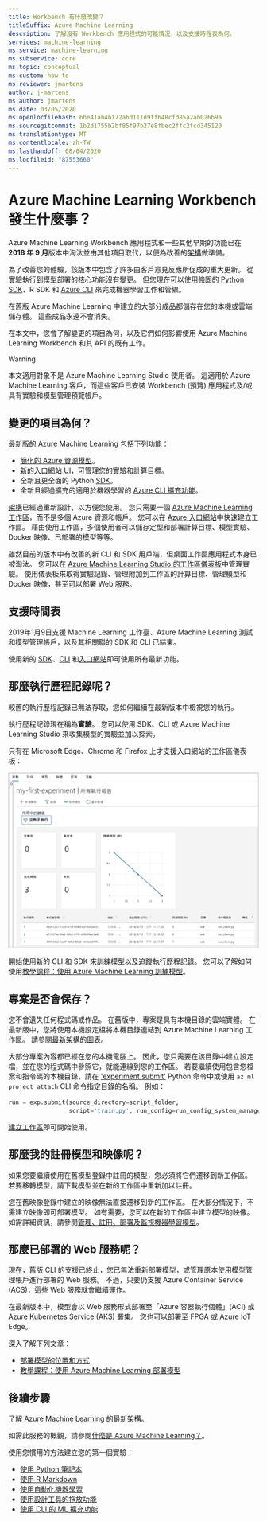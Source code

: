 ```yaml
---
title: Workbench 有什麼改變？
titleSuffix: Azure Machine Learning
description: 了解沒有 Workbench 應用程式的可能情況，以及支援時程表為何。
services: machine-learning
ms.service: machine-learning
ms.subservice: core
ms.topic: conceptual
ms.custom: how-to
ms.reviewer: jmartens
author: j-martens
ms.author: jmartens
ms.date: 03/05/2020
ms.openlocfilehash: 6be41ab4b172a6d111d9ff648cfd85a2ab026b9a
ms.sourcegitcommit: 1b2d1755b2bf85f97b27e8fbec2ffc2fcd345120
ms.translationtype: MT
ms.contentlocale: zh-TW
ms.lasthandoff: 08/04/2020
ms.locfileid: "87553660"
---
```

# <a name="what-happened-to-azure-machine-learning-workbench"></a>Azure Machine Learning Workbench 發生什麼事？

Azure Machine Learning Workbench 應用程式和一些其他早期的功能已在 **2018 年 9 月**版本中淘汰並由其他項目取代，以便為改善的[架構](concept-azure-machine-learning-architecture.md)做準備。

為了改善您的體驗，該版本中包含了許多由客戶意見反應所促成的重大更新。 從實驗執行到模型部署的核心功能沒有變更。 但您現在可以使用強固的 <a href="https://docs.microsoft.com/python/api/overview/azure/ml/intro?view=azure-ml-py" target="_blank">Python SDK</a>、R SDK 和 [Azure CLI](reference-azure-machine-learning-cli.md) 來完成機器學習工作和管線。

在舊版 Azure Machine Learning 中建立的大部分成品都儲存在您的本機或雲端儲存體。 這些成品永遠不會消失。

在本文中，您會了解變更的項目為何，以及它們如何影響使用 Azure Machine Learning Workbench 和其 API 的既有工作。

>[!Warning]
>本文適用對象不是 Azure Machine Learning Studio 使用者。 這適用於 Azure Machine Learning 客戶，而這些客戶已安裝 Workbench (預覽) 應用程式及/或具有實驗和模型管理預覽帳戶。


## <a name="what-changed"></a>變更的項目為何？

最新版的 Azure Machine Learning 包括下列功能：
+ [簡化的 Azure 資源模型](concept-azure-machine-learning-architecture.md)。
+ [新的入口網站 UI](how-to-track-experiments.md)，可管理您的實驗和計算目標。
+ 全新且更全面的 Python <a href="https://docs.microsoft.com/python/api/overview/azure/ml/intro?view=azure-ml-py" target="_blank">SDK</a>。
+ 全新且經過擴充的適用於機器學習的 [Azure CLI 擴充功能](reference-azure-machine-learning-cli.md)。

[架構](concept-azure-machine-learning-architecture.md)已經過重新設計，以方便您使用。 您只需要一個 [Azure Machine Learning 工作區](concept-workspace.md)，而不是多個 Azure 資源和帳戶。 您可以在 [Azure 入口網站](how-to-manage-workspace.md)中快速建立工作區。 藉由使用工作區，多個使用者可以儲存定型和部署計算目標、模型實驗、Docker 映像、已部署的模型等等。

雖然目前的版本中有改善的新 CLI 和 SDK 用戶端，但桌面工作區應用程式本身已被淘汰。 您可以在 [Azure Machine Learning Studio 的工作區儀表板](how-to-monitor-view-training-logs.md#view-the-experiment-in-the-web-portal)中管理實驗。 使用儀表板來取得實驗記錄、管理附加到工作區的計算目標、管理模型和 Docker 映像，甚至可以部署 Web 服務。

<a name="timeline"></a>

## <a name="support-timeline"></a>支援時間表

2019年1月9日支援 Machine Learning 工作臺、Azure Machine Learning 測試和模型管理帳戶，以及其相關聯的 SDK 和 CLI 已結束。

使用新的 <a href="https://docs.microsoft.com/python/api/overview/azure/ml/intro?view=azure-ml-py" target="_blank">SDK</a>、[CLI](reference-azure-machine-learning-cli.md) 和[入口網站](how-to-manage-workspace.md)即可使用所有最新功能。

## <a name="what-about-run-histories"></a>那麼執行歷程記錄呢？

較舊的執行歷程記錄已無法存取，您如何繼續在最新版本中檢視您的執行。

執行歷程記錄現在稱為**實驗**。 您可以使用 SDK、CLI 或 Azure Machine Learning Studio 來收集模型的實驗並加以探索。

只有在 Microsoft Edge、Chrome 和 Firefox 上才支援入口網站的工作區儀表板：

[![線上入口網站](./media/overview-what-happened-to-workbench/image001.png)](./media/overview-what-happened-to-workbench/image001.png#lightbox)

開始使用新的 CLI 和 SDK 來訓練模型以及追蹤執行歷程記錄。 您可以了解如何使用[教學課程：使用 Azure Machine Learning 訓練模型](tutorial-train-models-with-aml.md)。

## <a name="will-projects-persist"></a>專案是否會保存？

您不會遺失任何程式碼或作品。 在舊版中，專案是具有本機目錄的雲端實體。 在最新版中，您將使用本機設定檔將本機目錄連結到 Azure Machine Learning 工作區。 請參閱[最新架構的圖表](concept-azure-machine-learning-architecture.md)。

大部分專案內容都已經在您的本機電腦上。 因此，您只需要在該目錄中建立設定檔，並在您的程式碼中參照它，就能連線到您的工作區。 若要繼續使用包含您檔案和指令碼的本機目錄，請在 ['experiment.submit'](https://docs.microsoft.com/python/api/azureml-core/azureml.core.experiment.experiment?view=azure-ml-py) Python 命令中或使用 `az ml project attach` CLI 命令指定目錄的名稱。  例如：
```python
run = exp.submit(source_directory=script_folder,
                 script='train.py', run_config=run_config_system_managed)
```

[建立工作區](how-to-manage-workspace.md)即可開始使用。

## <a name="what-about-my-registered-models-and-images"></a>那麼我的註冊模型和映像呢？

如果您要繼續使用在舊模型登錄中註冊的模型，您必須將它們遷移到新工作區。 若要移轉模型，請下載模型並在新的工作區中重新加以註冊。

您在舊映像登錄中建立的映像無法直接遷移到新的工作區。 在大部分情況下，不需建立映像即可部署模型。 如有需要，您可以在新的工作區中建立模型的映像。 如需詳細資訊，請參閱[管理、註冊、部署及監視機器學習模型](concept-model-management-and-deployment.md)。

## <a name="what-about-deployed-web-services"></a>那麼已部署的 Web 服務呢？

現在，舊版 CLI 的支援已終止，您已無法重新部署模型，或管理原本使用模型管理帳戶進行部署的 Web 服務。 不過，只要仍支援 Azure Container Service (ACS)，這些 Web 服務就會繼續運作。

在最新版本中，模型會以 Web 服務形式部署至「Azure 容器執行個體」(ACI) 或 Azure Kubernetes Service (AKS) 叢集。 您也可以部署至 FPGA 或 Azure IoT Edge。

深入了解下列文章：
+ [部署模型的位置和方式](how-to-deploy-and-where.md)
+ [教學課程：使用 Azure Machine Learning 部署模型](tutorial-deploy-models-with-aml.md)

## <a name="next-steps"></a>後續步驟

了解 [Azure Machine Learning 的最新架構](concept-azure-machine-learning-architecture.md)。

如需此服務的概觀，請參閱[什麼是 Azure Machine Learning？](overview-what-is-azure-ml.md)。

使用您慣用的方法建立您的第一個實驗：
  + [使用 Python 筆記本](tutorial-1st-experiment-sdk-setup.md)
  + [使用 R Markdown](tutorial-1st-r-experiment.md) 
  + [使用自動化機器學習](tutorial-designer-automobile-price-train-score.md) 
  + [使用設計工具的拖放功能](tutorial-first-experiment-automated-ml.md) 
  + [使用 CLI 的 ML 擴充功能](tutorial-train-deploy-model-cli.md)
